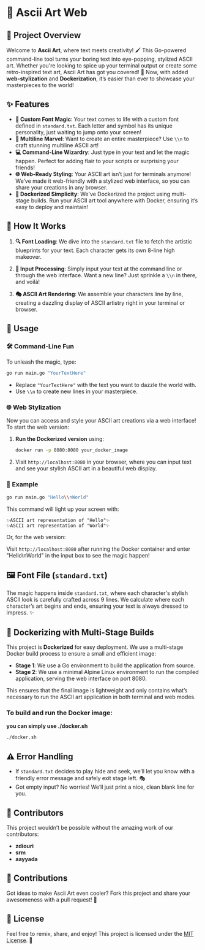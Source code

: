
# 🎨 Ascii Art Web

## 🌟 Project Overview

Welcome to **Ascii Art**, where text meets creativity! 🖌️ This Go-powered command-line tool turns your boring text into eye-popping, stylized ASCII art. Whether you're looking to spice up your terminal output or create some retro-inspired text art, Ascii Art has got you covered! 🌈 Now, with added **web-stylization** and **Dockerization**, it’s easier than ever to showcase your masterpieces to the world!

## ✨ Features

- **🎨 Custom Font Magic**: Your text comes to life with a custom font defined in `standard.txt`. Each letter and symbol has its unique personality, just waiting to jump onto your screen!
- **📝 Multiline Marvel**: Want to create an entire masterpiece? Use `\\n` to craft stunning multiline ASCII art!
- **💻 Command-Line Wizardry**: Just type in your text and let the magic happen. Perfect for adding flair to your scripts or surprising your friends!
- **🌐 Web-Ready Styling**: Your ASCII art isn’t just for terminals anymore! We’ve made it web-friendly with a stylized web interface, so you can share your creations in any browser.
- **🐳 Dockerized Simplicity**: We've Dockerized the project using multi-stage builds. Run your ASCII art tool anywhere with Docker, ensuring it’s easy to deploy and maintain!

## 🚀 How It Works

1. **🔍 Font Loading**: We dive into the `standard.txt` file to fetch the artistic blueprints for your text. Each character gets its own 8-line high makeover.
   
2. **🧩 Input Processing**: Simply input your text at the command line or through the web interface. Want a new line? Just sprinkle a `\\n` in there, and voilà!

3. **🎭 ASCII Art Rendering**: We assemble your characters line by line, creating a dazzling display of ASCII artistry right in your terminal or browser.

## 🎉 Usage

### 🛠️ Command-Line Fun

To unleash the magic, type:

```bash
go run main.go "YourTextHere"
```

- Replace `"YourTextHere"` with the text you want to dazzle the world with.
- Use `\\n` to create new lines in your masterpiece.

### 🌐 Web Stylization

Now you can access and style your ASCII art creations via a web interface! To start the web version:

1. **Run the Dockerized version** using:
   ```bash
   docker run -p 8080:8080 your_docker_image
   ```
2. Visit `http://localhost:8080` in your browser, where you can input text and see your stylish ASCII art in a beautiful web display.

### 🌈 Example

```bash
go run main.go "Hello\\nWorld"
```

This command will light up your screen with:

```
✨ASCII art representation of "Hello"✨
✨ASCII art representation of "World"✨
```

Or, for the web version:

Visit `http://localhost:8080` after running the Docker container and enter "Hello\nWorld" in the input box to see the magic happen!

## 🖼️ Font File (`standard.txt`)

The magic happens inside `standard.txt`, where each character's stylish ASCII look is carefully crafted across 9 lines. We calculate where each character’s art begins and ends, ensuring your text is always dressed to impress. ✨

## 🐳 Dockerizing with Multi-Stage Builds

This project is **Dockerized** for easy deployment. We use a multi-stage Docker build process to ensure a small and efficient image:

- **Stage 1**: We use a Go environment to build the application from source.
- **Stage 2**: We use a minimal Alpine Linux environment to run the compiled application, serving the web interface on port 8080.

This ensures that the final image is lightweight and only contains what’s necessary to run the ASCII art application in both terminal and web modes.

### To build and run the Docker image:

**you can simply use ./docker.sh**
```bash
./docker.sh
```

## ⚠️ Error Handling

- If `standard.txt` decides to play hide and seek, we’ll let you know with a friendly error message and safely exit stage left. 🎭
- Got empty input? No worries! We’ll just print a nice, clean blank line for you.

## 👥 Contributors

This project wouldn’t be possible without the amazing work of our contributors:

- **zdiouri**
- **srm**
- **aayyada**

## 🤝 Contributions

Got ideas to make Ascii Art even cooler? Fork this project and share your awesomeness with a pull request! 🚀

## 📜 License

Feel free to remix, share, and enjoy! This project is licensed under the [MIT License](LICENSE). 🎉

